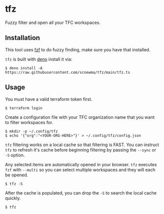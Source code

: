 # tfz

Fuzzy filter and open all your TFC workspaces.

## Installation

This tool uses [fzf](https://github.com/junegunn/fzf) to do fuzzy finding, make
sure you have that installed.

`tfz` is built with [deno](https://deno.land/) install it via:

```
$ deno install -A https://raw.githubusercontent.com/scnewma/tfz/main/tfz.ts
```

## Usage

You must have a valid terraform token first.

```
$ terraform login
```

Create a configuration file with your TFC organization name that you want to
filter workspaces for.

```
$ mkdir -p ~/.config/tfz
$ echo '{"org":"<YOUR-ORG-HERE>"}' > ~/.config/tfz/config.json
```

`tfz` filtering works on a local cache so that filtering is FAST. You can
instruct `tfz` to refresh it's cache before beginning filtering by passing the
`--sync` or `-S` option.

Any selected items are automatically opened in your browser. `tfz` executes
`fzf` with `--multi` so you can select multiple workspaces and they will each be
opened.

```
$ tfz -S
```

After the cache is populated, you can drop the `-S` to search the local cache
quickly.

```
$ tfz
```
